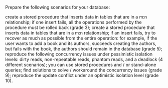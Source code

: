 Prepare the following scenarios for your database:

create a stored procedure that inserts data in tables that are in a m:n relationship; if one insert fails, all the operations performed by the procedure must be rolled back (grade 3);
create a stored procedure that inserts data in tables that are in a m:n relationship; if an insert fails, try to recover as much as possible from the entire operation: for example, if the user wants to add a book and its authors, succeeds creating the authors, but fails with the book, the authors should remain in the database (grade 5);
reproduce the following concurrency issues under pessimistic isolation levels: dirty reads, non-repeatable reads, phantom reads, and a deadlock (4 different scenarios); you can use stored procedures and / or stand-alone queries; find solutions to solve / workaround the concurrency issues (grade 9);
reproduce the update conflict under an optimistic isolation level (grade 10).
